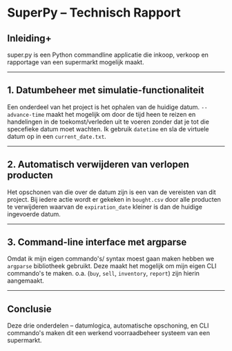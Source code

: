 # SuperPy – Technisch Rapport

## Inleiding+
super.py is een Python commandline applicatie die inkoop, verkoop en rapportage van een supermarkt mogelijk maakt.

---

## 1. **Datumbeheer met simulatie-functionaliteit**
Een onderdeel van het project is het ophalen van de huidige datum.
`--advance-time` maakt het mogelijk om door de tijd heen te reizen en handelingen in de toekomst/verleden uit te voeren zonder dat je tot die specefieke datum moet wachten.
Ik gebruik `datetime` en sla de virtuele datum op in een `current_date.txt`.

---

## 2. **Automatisch verwijderen van verlopen producten**
Het opschonen van die over de datum zijn is een van de vereisten van dit project.
Bij iedere actie wordt er gekeken in `bought.csv` door alle producten te verwijderen waarvan de `expiration_date` kleiner is dan de huidige ingevoerde datum.

---

## 3. **Command-line interface met argparse**
Omdat ik mijn eigen commando's/ syntax moest gaan maken hebben we `argparse` bibliotheek gebruikt. Deze maakt het mogelijk om mijn eigen CLI commando's te maken.
o.a. (`buy`, `sell`, `inventory`, `report`) zijn hierin aangemaakt.

---

## Conclusie
Deze drie onderdelen – datumlogica, automatische opschoning, en CLI commando's maken dit een werkend voorraadbeheer systeem van een supermarkt.
